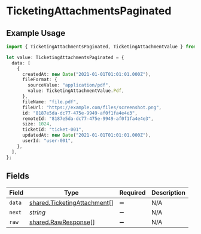 # TicketingAttachmentsPaginated

## Example Usage

```typescript
import { TicketingAttachmentsPaginated, TicketingAttachmentValue } from "@stackone/stackone-client-ts/sdk/models/shared";

let value: TicketingAttachmentsPaginated = {
  data: [
    {
      createdAt: new Date("2021-01-01T01:01:01.000Z"),
      fileFormat: {
        sourceValue: "application/pdf",
        value: TicketingAttachmentValue.Pdf,
      },
      fileName: "file.pdf",
      fileUrl: "https://example.com/files/screenshot.png",
      id: "8187e5da-dc77-475e-9949-af0f1fa4e4e3",
      remoteId: "8187e5da-dc77-475e-9949-af0f1fa4e4e3",
      size: 1024,
      ticketId: "ticket-001",
      updatedAt: new Date("2021-01-01T01:01:01.000Z"),
      userId: "user-001",
    },
  ],
};
```

## Fields

| Field                                                                             | Type                                                                              | Required                                                                          | Description                                                                       |
| --------------------------------------------------------------------------------- | --------------------------------------------------------------------------------- | --------------------------------------------------------------------------------- | --------------------------------------------------------------------------------- |
| `data`                                                                            | [shared.TicketingAttachment](../../../sdk/models/shared/ticketingattachment.md)[] | :heavy_minus_sign:                                                                | N/A                                                                               |
| `next`                                                                            | *string*                                                                          | :heavy_minus_sign:                                                                | N/A                                                                               |
| `raw`                                                                             | [shared.RawResponse](../../../sdk/models/shared/rawresponse.md)[]                 | :heavy_minus_sign:                                                                | N/A                                                                               |